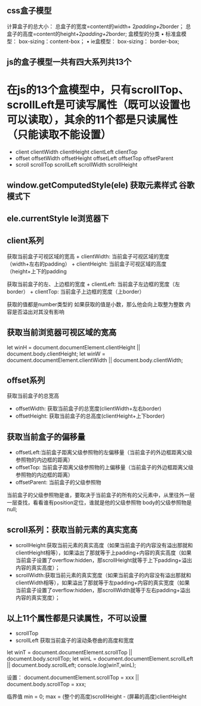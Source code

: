 ## css盒子模型
计算盒子的总大小：
总盒子的宽度=content的width+ 2*padding+2*border； 
总盒子的高度=content的height+2*padding+2*border;
盒模型的分类
• 标准盒模型： box-sizing：content-box；
• ie盒模型： box-sizing： border-box;


## js的盒子模型一共有四大系列共13个
# 在js的13个盒模型中，只有scrollTop、scrollLeft是可读写属性（既可以设置也可以读取），其余的11个都是只读属性（只能读取不能设置）
+ client
    clientWidth clientHeight clientLeft clientTop
+ offset
    offsetWidth offsetHeight offsetLeft offsetTop offsetParent
+ scroll
    scrollTop scrollLeft scrollWidth scrollHeight


## window.getComputedStyle(ele) 获取元素样式      谷歌模式下
## ele.currentStyle  Ie浏览器下


## client系列
获取当前盒子可视区域的宽高
    + clientWidth: 当前盒子可视区域的宽度（width+左右的padding）
    + clientHeight: 当前盒子可视区域的高度（height+上下的padding

获取当前盒子的左、上边框的宽度
    + clientLeft: 当前盒子左边框的宽度（左border）
    + clientTop: 当前盒子上边框的宽度（上border）

获取的值都是number类型的
如果获取的值是小数，那么他会向上取整为整数
内容是否溢出对其没有影响

## 获取当前浏览器可视区域的宽高
let winH = document.documentElement.clientHeight || document.body.clientHeight;
let winW = document.documentElement.clientWidth || document.body.clientWidth;

## offset系列
获取当前盒子的总宽高
+ offsetWidth: 获取当前盒子的总宽度(clientWidth+左右border)
+ offsetHeight: 获取当前盒子的总高度(clientHeight+上下border)

## 获取当前盒子的偏移量
+ offsetLeft:当前盒子距离父级参照物的左偏移量（当前盒子的外边框距离父级参照物的内边框的距离）
+ offsetTop: 当前盒子距离父级参照物的上偏移量（当前盒子的外边框距离父级参照物的内边框的距离）
+ offsetParent: 当前盒子的父级参照物

当前盒子的父级参照物是谁，要取决于当前盒子的所有的父元素中，从里往外一层一层查找，看看谁有position定位，谁就是他的父级参照物
body的父级参照物是null;

## scroll系列：获取当前元素的真实宽高
+ scrollHeight:获取当前元素的真实高度（如果当前盒子的内容没有溢出那就和clientHeight相等），如果溢出了那就等于上padding+内容的真实高度（如果当前盒子设置了overflow:hidden，那scrollHeight就等于上下padding+溢出内容的真实高度）；
+ scrollWidth:获取当前元素的真实宽度（如果当前盒子的内容没有溢出那就和clientWidth相等），如果溢出了那就等于左padding+内容的真实宽度（如果当前盒子设置了overflow:hidden，那scrollWidth就等于左右padding+溢出内容的真实宽度）；

以上11个属性都是只读属性，不可以设置
------------------------------------------------
+ scrollTop
+ scrollLeft
获取当前盒子的滚动条卷曲的高度和宽度

let winT = document.documentElement.scrollTop || document.body.scrollTop;
let winL = document.documentElement.scrollLeft || document.body.scrollLeft;
console.log(winT,winL);

设置：
document.documentElement.scrollTop = xxx || document.body.scrollTop = xxx;

临界值
min = 0;
max = (整个的高度)scrollHeight - (屏幕的高度)clientHeight

